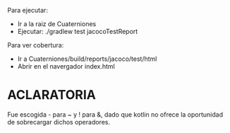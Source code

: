 Para ejecutar:

- Ir a la raiz de Cuaterniones
- Ejecutar: ./gradlew test jacocoTestReport

Para ver cobertura:
- Ir a Cuaterniones/build/reports/jacoco/test/html
- Abrir en el navergador index.html

# ACLARATORIA
Fue escogida - para ~ y ! para &, dado que kotlin no ofrece la oportunidad de sobrecargar dichos operadores.
